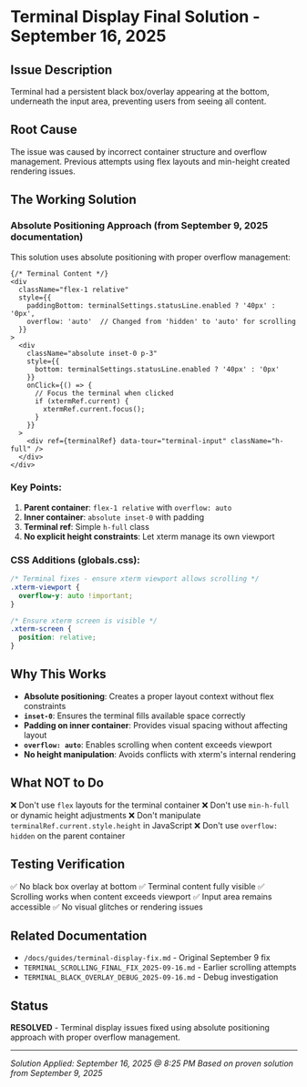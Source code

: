 # Terminal Display Final Solution - September 16, 2025

## Issue Description
Terminal had a persistent black box/overlay appearing at the bottom, underneath the input area, preventing users from seeing all content.

## Root Cause
The issue was caused by incorrect container structure and overflow management. Previous attempts using flex layouts and min-height created rendering issues.

## The Working Solution

### Absolute Positioning Approach (from September 9, 2025 documentation)

This solution uses absolute positioning with proper overflow management:

```tsx
{/* Terminal Content */}
<div 
  className="flex-1 relative"
  style={{
    paddingBottom: terminalSettings.statusLine.enabled ? '40px' : '0px',
    overflow: 'auto'  // Changed from 'hidden' to 'auto' for scrolling
  }}
>
  <div 
    className="absolute inset-0 p-3"
    style={{
      bottom: terminalSettings.statusLine.enabled ? '40px' : '0px'
    }}
    onClick={() => {
      // Focus the terminal when clicked
      if (xtermRef.current) {
        xtermRef.current.focus();
      }
    }}
  >
    <div ref={terminalRef} data-tour="terminal-input" className="h-full" />
  </div>
</div>
```

### Key Points:
1. **Parent container**: `flex-1 relative` with `overflow: auto`
2. **Inner container**: `absolute inset-0` with padding
3. **Terminal ref**: Simple `h-full` class
4. **No explicit height constraints**: Let xterm manage its own viewport

### CSS Additions (globals.css):
```css
/* Terminal fixes - ensure xterm viewport allows scrolling */
.xterm-viewport {
  overflow-y: auto !important;
}

/* Ensure xterm screen is visible */
.xterm-screen {
  position: relative;
}
```

## Why This Works
- **Absolute positioning**: Creates a proper layout context without flex constraints
- **`inset-0`**: Ensures the terminal fills available space correctly
- **Padding on inner container**: Provides visual spacing without affecting layout
- **`overflow: auto`**: Enables scrolling when content exceeds viewport
- **No height manipulation**: Avoids conflicts with xterm's internal rendering

## What NOT to Do
❌ Don't use `flex` layouts for the terminal container
❌ Don't use `min-h-full` or dynamic height adjustments
❌ Don't manipulate `terminalRef.current.style.height` in JavaScript
❌ Don't use `overflow: hidden` on the parent container

## Testing Verification
✅ No black box overlay at bottom
✅ Terminal content fully visible
✅ Scrolling works when content exceeds viewport
✅ Input area remains accessible
✅ No visual glitches or rendering issues

## Related Documentation
- `/docs/guides/terminal-display-fix.md` - Original September 9 fix
- `TERMINAL_SCROLLING_FINAL_FIX_2025-09-16.md` - Earlier scrolling attempts
- `TERMINAL_BLACK_OVERLAY_DEBUG_2025-09-16.md` - Debug investigation

## Status
**RESOLVED** - Terminal display issues fixed using absolute positioning approach with proper overflow management.

---
*Solution Applied: September 16, 2025 @ 8:25 PM*
*Based on proven solution from September 9, 2025*